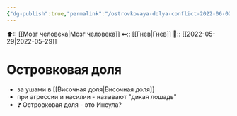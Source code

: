 ```yaml
---
{"dg-publish":true,"permalink":"/ostrovkovaya-dolya-conflict-2022-06-02-23-54-35/","dgHomeLink":true,"dgPassFrontmatter":false}
---
```



⬆:: [[Мозг человека|Мозг человека]]
⬅:: [[Гнев|Гнев]]
📅:: [[2022-05-29|2022-05-29]]

# Островковая доля
- за ушами в [[Височная доля|Височная доля]]
- при агрессии и насилии - называют "дикая лошадь"
- ❓ Островковая доля - это Инсула?